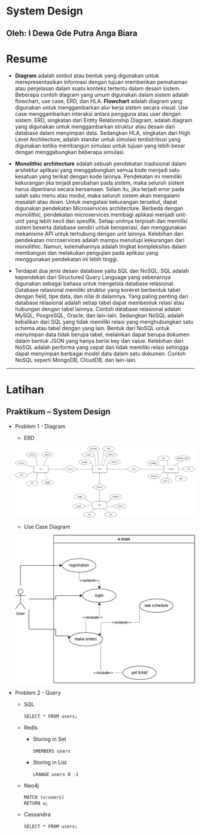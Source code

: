 # **System Design**
## Oleh: I Dewa Gde Putra Anga Biara

# Resume

* **Diagram** adalah simbol atau bentuk yang digunakan untuk merepresentasikan informasi dengan tujuan memberikan pemahaman atau penjelasan dalam suatu konteks tertentu dalam desain sistem. Beberapa contoh diagram yang umum digunakan dalam sistem adalah flowchart, use case, ERD, dan HLA. **Flowchart** adalah diagram yang digunakan untuk menggambarkan alur kerja sistem secara visual. Use case menggambarkan interaksi antara pengguna atau user dengan sistem. ERD, singkatan dari Entity Relationship Diagram, adalah diagram yang digunakan untuk menggambarkan struktur atau desain dari database dalam menyimpan data. Sedangkan HLA, singkatan dari High Level Architecture, adalah standar untuk simulasi terdistribusi yang digunakan ketika membangun simulasi untuk tujuan yang lebih besar dengan menggabungkan beberapa simulasi.

* **Monolithic architecture** adalah sebuah pendekatan tradisional dalam arsitektur aplikasi yang menggabungkan semua kode menjadi satu kesatuan yang terikat dengan kode lainnya. Pendekatan ini memiliki kekurangan jika terjadi perubahan pada sistem, maka seluruh sistem harus diperbarui secara bersamaan. Selain itu, jika terjadi error pada salah satu menu atau modul, maka seluruh sistem akan mengalami masalah atau down. Untuk mengatasi kekurangan tersebut, dapat digunakan pendekatan Microservices architecture. Berbeda dengan monolithic, pendekatan microservices membagi aplikasi menjadi unit-unit yang lebih kecil dan spesifik. Setiap unitnya terpisah dan memiliki sistem beserta database sendiri untuk beroperasi, dan menggunakan mekanisme API untuk terhubung dengan unit lainnya. Kelebihan dari pendekatan microservices adalah mampu menutupi kekurangan dari monolithic. Namun, kelemahannya adalah tingkat kompleksitas dalam membangun dan melakukan pengujian pada aplikasi yang menggunakan pendekatan ini lebih tinggi.

* Terdapat dua jenis desain database yaitu SQL dan NoSQL. SQL adalah kependekan dari Structured Query Language yang sebenarnya digunakan sebagai bahasa untuk mengelola database relasional. Database relasional memiliki struktur yang konkret berbentuk tabel dengan field, tipe data, dan nilai di dalamnya. Yang paling penting dari database relasional adalah setiap tabel dapat membentuk relasi atau hubungan dengan tabel lainnya. Contoh database relasional adalah MySQL, PosgreSQL, Oracle, dan lain-lain. Sedangkan NoSQL adalah kebalikan dari SQL yang tidak memiliki relasi yang menghubungkan satu schema atau tabel dengan yang lain. Bentuk dari NoSQL untuk menyimpan data tidak berupa tabel, melainkan dapat berupa dokumen dalam bentuk JSON yang hanya berisi key dan value. Kelebihan dari NoSQL adalah performa yang cepat dan tidak memiliki relasi sehingga dapat menyimpan berbagai model data dalam satu dokumen. Contoh NoSQL seperti MongoDB, CloudDB, dan lain-lain.

 ---

# Latihan

## Praktikum – System Design

- Problem 1 - Diagram

  - ERD

  ![ERD](/18_System%20Design/screenshots/ERD.png)

  - Use Case Diagram
  
  ![Use Case Diagram](/18_System%20Design/screenshots/Use%20Case.png)

- Problem 2 - Query

  - SQL 

    `SELECT * FROM users;`

  - Redis
    
    - Storing in Set

      `SMEMBERS users`

    - Storing in List

      `LRANGE users 0 -1`
    
  - Neo4j

    ```
    MATCH (u:users)
    RETURN u;
    ```

  - Cassandra

    `SELECT * FROM users;`
  